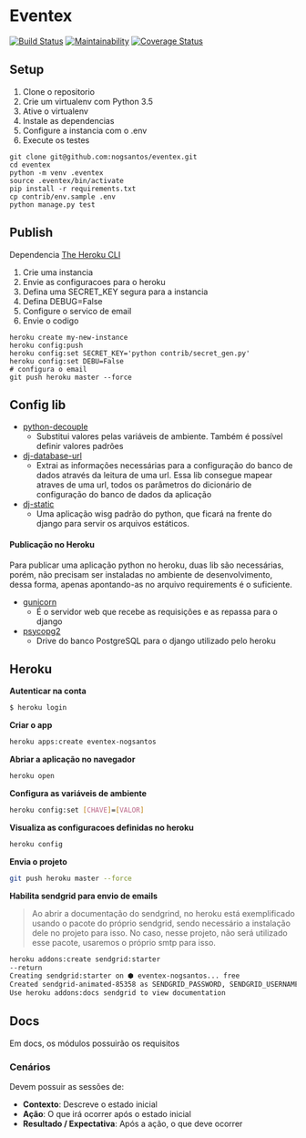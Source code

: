 # Eventex 

[![Build Status](https://travis-ci.org/nogsantos/eventex.svg?branch=master)](https://travis-ci.org/nogsantos/eventex) [![Maintainability](https://api.codeclimate.com/v1/badges/16789efdf99182761d1a/maintainability)](https://codeclimate.com/github/nogsantos/eventex/maintainability) [![Coverage Status](https://coveralls.io/repos/github/nogsantos/eventex/badge.svg?branch=master)](https://coveralls.io/github/nogsantos/eventex?branch=master)

## Setup

1. Clone o repositorio
2. Crie um virtualenv com Python 3.5
3. Ative o virtualenv
4. Instale as dependencias
5. Configure a instancia com o .env
6. Execute os testes

```console
git clone git@github.com:nogsantos/eventex.git
cd eventex
python -m venv .eventex
source .eventex/bin/activate
pip install -r requirements.txt
cp contrib/env.sample .env
python manage.py test
```

## Publish

Dependencia [The Heroku CLI](https://devcenter.heroku.com/articles/heroku-cli)

1. Crie uma instancia
2. Envie as configuracoes para o heroku
3. Defina uma SECRET_KEY segura para a instancia
4. Defina DEBUG=False
5. Configure o servico de email
6. Envie o codigo

```console
heroku create my-new-instance
heroku config:push
heroku config:set SECRET_KEY='python contrib/secret_gen.py'
heroku config:set DEBU=False
# configura o email
git push heroku master --force
```

## Config lib

- [python-decouple](https://pypi.org/project/python-decouple/)
  - Substitui valores pelas variáveis de ambiente. Também é possível definir valores padrões
- [dj-database-url](https://pypi.org/project/dj-database-url/)
  - Extrai as informações necessárias para a configuração do banco de dados através da leitura de uma url. Essa lib consegue mapear atraves de uma url, todos os parâmetros do dicionário de configuração do banco de dados da aplicação
- [dj-static](https://pypi.org/project/dj-static/)
  - Uma aplicação wisg padrão do python, que ficará na frente do django para servir os arquivos estáticos.

#### Publicação no Heroku

Para publicar uma aplicação python no heroku, duas lib são necessárias, porém, não precisam ser instaladas no ambiente de desenvolvimento, dessa forma, apenas apontando-as no arquivo requirements é o suficiente.

- [gunicorn](https://pypi.org/project/gunicorn/)
  - É o servidor web que recebe as requisições e as repassa para o django
- [psycopg2](https://pypi.org/project/psycopg2/)
  - Drive do banco PostgreSQL para o django utilizado pelo heroku

## Heroku

**Autenticar na conta**

```bash
$ heroku login
```

**Criar o app**

```bash
heroku apps:create eventex-nogsantos
```

**Abriar a aplicação no navegador**

```bash
heroku open
```

**Configura as variáveis de ambiente**

```bash
heroku config:set [CHAVE]=[VALOR]
```

**Visualiza as configuracoes definidas no heroku**

```bash
heroku config
```

**Envia o projeto**

```bash
git push heroku master --force
```

**Habilita sendgrid para envio de emails**

> Ao abrir a documentação do sendgrind, no heroku está exemplificado usando o pacote do próprio sendgrid, sendo necessário a instalação dele no projeto para isso. No caso, nesse projeto, não será utilizado esse pacote, usaremos o próprio smtp para isso.

```bash
heroku addons:create sendgrid:starter
--return
Creating sendgrid:starter on ⬢ eventex-nogsantos... free
Created sendgrid-animated-85358 as SENDGRID_PASSWORD, SENDGRID_USERNAME
Use heroku addons:docs sendgrid to view documentation
```

## Docs

Em docs, os módulos possuirão os requisitos

### Cenários

Devem possuir as sessões de:

- **Contexto**: Descreve o estado inicial
- **Ação**: O que irá ocorrer após o estado inicial
- **Resultado / Expectativa**: Após a ação, o que deve ocorrer
